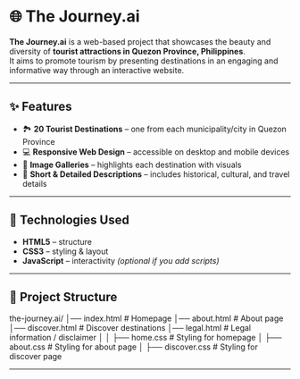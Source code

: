 # 🌐 The Journey.ai

**The Journey.ai** is a web-based project that showcases the beauty and diversity of **tourist attractions in Quezon Province, Philippines**.  
It aims to promote tourism by presenting destinations in an engaging and informative way through an interactive website.  

---

## ✨ Features
- 🏞️ **20 Tourist Destinations** – one from each municipality/city in Quezon Province  
- 💻 **Responsive Web Design** – accessible on desktop and mobile devices  
- 📸 **Image Galleries** – highlights each destination with visuals  
- 📍 **Short & Detailed Descriptions** – includes historical, cultural, and travel details  

---

## 🚀 Technologies Used
- **HTML5** – structure  
- **CSS3** – styling & layout  
- **JavaScript** – interactivity *(optional if you add scripts)*  

---

## 📂 Project Structure
the-journey.ai/
│── index.html # Homepage
│── about.html # About page
│── discover.html # Discover destinations
│── legal.html # Legal information / disclaimer
│
│ ├── home.css # Styling for homepage
│ ├── about.css # Styling for about page
│ ├── discover.css # Styling for discover page


---


